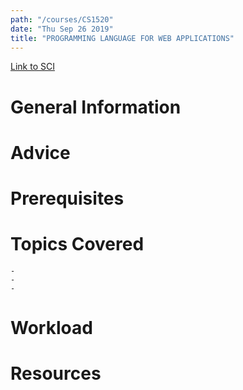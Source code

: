 ```yaml
---
path: "/courses/CS1520"
date: "Thu Sep 26 2019"
title: "PROGRAMMING LANGUAGE FOR WEB APPLICATIONS"
---
```

[Link to SCI]("http://courses.sci.pitt.edu/courses/courses/view/CS-1520")

# General Information

# Advice


# Prerequisites
<!-- PREREQ_REPLACEMENT (Do not remove) -->

<!-- END PREREQ_REPLACEMENT (Do not remove) -->
# Topics Covered
	- 
	-
	-
# Workload

<!-- TESTIMONIALS
# Testimonials
This gets replaced with Gatsby, its
data comes from Google Sheets for easier
editing!
-->

# Resources
